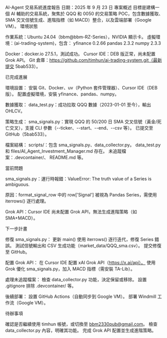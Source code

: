 AI-Agent 交易系統進度報告
日期：2025 年 9 月 23 日
專案概述
目標是建構一個 AI 輔助的交易系統，聚焦於 QQQ 和 0050 的交易策略 POC，包含數據獲取、SMA 交叉信號生成、進階指標（如 MACD）整合，以及雲端部署（Google VM）。
環境狀態

作業系統：Ubuntu 24.04（bbm@bbm-RZ-Series），NVIDIA 顯示卡。
虛擬環境：(ai-trading-system)，包含：
yfinance 0.2.66
pandas 2.3.2
numpy 2.3.3


Docker：docker.io 27.5.1，測試成功。
Cursor IDE：DEB 版正常，尚未配置 Grok API。
Git 倉庫：https://github.com/timhun/ai-trading-system.git（最新提交 5bab533）。

已完成進展

環境設置：
安裝 Git、Docker、uv（Python 套件管理器）、Cursor IDE（DEB 版）。
配置虛擬環境，安裝 yfinance、pandas、numpy。


數據獲取：
data_test.py：成功拉取 QQQ 數據（2023-01-01 至今），輸出 OHLCV。


策略生成：
sma_signals.py：實現 QQQ 的 50/200 日 SMA 交叉信號（黃金/死亡交叉），支援 CLI 參數（--ticker、--start、--end、--csv 等）。
已提交至 GitHub（5bab533）。


檔案結構：
scripts/：包含 sma_signals.py、data_collector.py。
data_test.py 和 files/AI_Agent_Investment_Manager.md 存在。
未追蹤檔案：.devcontainer/、 README.md 等。



當前問題

sma_signals.py：運行時報錯：ValueError: The truth value of a Series is ambiguous.


原因：format_signal_row 中的 row['Signal'] 被視為 Pandas Series，需使用 iterrows() 逐行處理。


Grok API：Cursor IDE 尚未配置 Grok API，無法生成進階策略（如 SMA+MACD）。

下一步計畫

修復 sma_signals.py：
更新 main() 使用 iterrows() 逐行迭代，修復 Series 錯誤。
測試信號輸出和 CSV 生成功能（market_data/QQQ_sma.csv）。
提交修復至 GitHub。


配置 Grok API：
在 Cursor IDE 配置 xAI Grok API（https://x.ai/api）。
使用 Grok 優化 sma_signals.py，加入 MACD 指標（需安裝 TA-Lib）。


處理未追蹤檔案：
檢查 data_collector.py 功能，決定保留或移除。
設置 .gitignore 排除 .devcontainer/ 等。


後續部署：
設置 GitHub Actions（自動同步到 Google VM）。
部署 Windmill 工作流（Google VM）。



待辦事項

確認是否繼續使用 timhun 帳號，或切換至 bbm2330pub@gmail.com。
檢查 data_collector.py 內容，明確其功能。
完成 Grok API 配置並生成進階策略。
